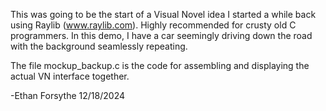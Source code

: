 This was going to be the start of a Visual Novel idea I started a while back using Raylib (www.raylib.com). Highly recommended for crusty old C programmers. In this demo, I have a car seemingly driving down the road with the background seamlessly repeating. 

The file mockup_backup.c is the code for assembling and displaying the actual VN interface together.

-Ethan Forsythe
12/18/2024
